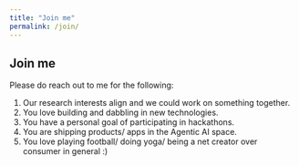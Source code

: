 ```yaml
---
title: "Join me"
permalink: /join/
---
```


## Join me

Please do reach out to me for the following:

1. Our research interests align and we could work on something together.
2. You love building and dabbling in new technologies.
3. You have a personal goal of participating in hackathons.
4. You are shipping products/ apps in the Agentic AI space.
5. You love playing football/ doing yoga/ being a net creator over consumer in general :)
